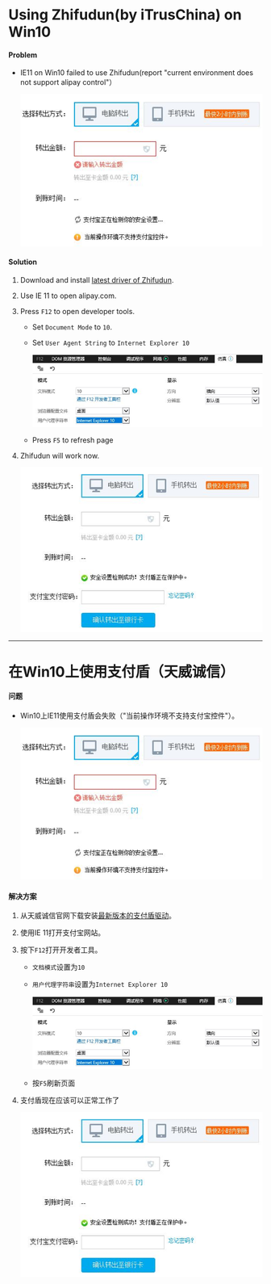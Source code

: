 # Using Zhifudun(by iTrusChina) on Win10

#### Problem
* IE11 on Win10 failed to use Zhifudun(report "current environment does not support alipay control"）

  ![](img/01.jpg)

#### Solution
1. Download and install [latest driver of Zhifudun](http://www.itrus.com.cn/alipay/download.html).
2. Use IE 11 to open alipay.com.
3. Press `F12` to open developer tools.
   * Set `Document Mode` to `10`.
   * Set `User Agent String` to `Internet Explorer 10`

     ![](img/02.jpg)

   * Press `F5` to refresh page
4. Zhifudun will work now.

   ![](img/03.jpg)   

---------------

# 在Win10上使用支付盾（天威诚信）

#### 问题
* Win10上IE11使用支付盾会失败（"当前操作环境不支持支付宝控件"）。 

  ![](img/01.jpg)

#### 解决方案
1. 从天威诚信官网下载安装[最新版本的支付盾驱动](http://www.itrus.com.cn/alipay/download.html)。
2. 使用IE 11打开支付宝网站。
3. 按下`F12`打开开发者工具。
   * `文档模式`设置为`10`
   * `用户代理字符串`设置为`Internet Explorer 10`

      ![](img/02.jpg)

   * 按`F5`刷新页面
4. 支付盾现在应该可以正常工作了

   ![](img/03.jpg)
